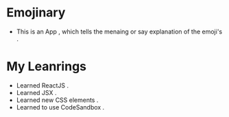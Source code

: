 # Emojinary
 - This is an App , which tells the menaing or say explanation of the emoji's .

# My Leanrings
 - Learned ReactJS .
 - Learned JSX .
 - Learned new CSS elements .
 - Learned to use CodeSandbox .
